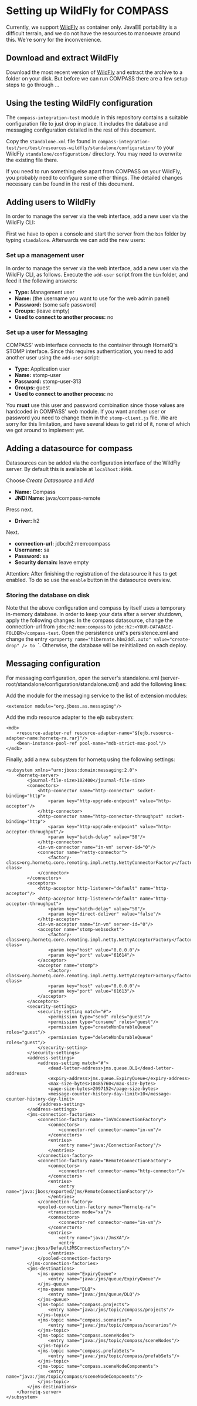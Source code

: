 Setting up WildFly for COMPASS
==============================

Currently, we support [WildFly](http://www.wildfly.org) as container only.
JavaEE portability is a difficult terrain, and we do not have the resources to manoeuvre around this.
We're sorry for the inconvenience.


Download and extract WildFly
----------------------------

Download the most recent version of [WildFly](http://www.wildfly.org) and extract the archive to a folder on your disk. But before we can run COMPASS there are a few setup steps to go through ...

Using the testing WildFly configuration
---------------------------------------

The `compass-integration-test` module in this repository contains a suitable configuration file to just drop in place.
It includes the database and messaging configuration detailed in the rest of this document.

Copy the `standalone.xml` file found in `compass-integration-test/src/test/resources-wildfly/standalone/configuration/`
to your WildFly `standalone/configuration/` directory.
You may need to overwrite the existing file there.

If you need to run something else apart from COMPASS on your WildFly, you probably need to configure some other things.
The detailed changes necessary can be found in the rest of this document.

Adding users to WildFly
-----------------------

In order to manage the server via the web interface, add a new user via the WildFly CLI:

First we have to open a console and start the server from the `bin` folder by typing `standalone`. Afterwards we can add the new users:

### Set up a management user

In order to manage the server via the web interface, add a new user via the WildFly CLI, as follows.
Execute the `add-user` script from the `bin` folder, and feed it the following answers:

* __Type:__ Management user
* __Name:__ (the username you want to use for the web admin panel)
* __Password:__ (some safe password)
* __Groups:__ (leave empty)
* __Used to connect to another process:__ no

### Set up a user for Messaging

COMPASS' web interface connects to the container through HornetQ's STOMP interface.
Since this requires authentication, you need to add another user using the `add-user` script:

* __Type:__ Application user
* __Name:__ stomp-user
* __Password:__ stomp-user-313
* __Groups:__ guest
* __Used to connect to another process:__ no

You __must__ use this user and password combination since those values are hardcoded in COMPASS' web module. If you want another user or password you need to change them in the `stomp-client.js` file.
We are sorry for this limitation, and have several ideas to get rid of it, none of which we got around to implement yet.


Adding a datasource for compass
-------------------------------

Datasources can be added via the configuration interface of the WildFly server. By default this is available at `localhost:9990`.

Choose *Create Datasource* and *Add*

* __Name:__ Compass
* __JNDI Name:__ java:/compass-remote
	
Press next.

* __Driver:__ h2

Next.

* __connection-url:__ jdbc:h2:mem:compass
* __Username:__ sa
* __Password:__ sa
* __Security domain:__ leave empty
	
Attention: After finishing the registration of the datasource it has to get enabled. To do so use the `enable` button in the datasource overview.

### Storing the database on disk

Note that the above configuration and compass by itself uses a temporary in-memory database. In order to keep your data after a server shutdown, apply the following changes:
In the compass datasource, change the connection-url from `jdbc:h2:mem:compass` to `jdbc:h2:<YOUR-DATABASE-FOLDER>/compass-test`.
Open the persistence unit's persistence.xml and change the entry `<property name="hibernate.hbm2ddl.auto" value="create-drop" /> to `<property name="hibernate.hbm2ddl.auto" value="update" />`.
Otherwise, the database will be reinitialized on each deploy.


Messaging configuration
-----------------------

For messaging configuration, open the server's standalone.xml (server-root/standalone/configuration/standalone.xml) and add the following lines:

Add the module for the messaging service to the list of extension modules:

`<extension module="org.jboss.as.messaging"/>`

 Add the mdb resource adapter to the ejb subsystem:

	<mdb>
		<resource-adapter-ref resource-adapter-name="${ejb.resource-adapter-name:hornetq-ra.rar}"/>
		<bean-instance-pool-ref pool-name="mdb-strict-max-pool"/>
	</mdb>

Finally, add a new subsystem for hornetq using the following settings:

	<subsystem xmlns="urn:jboss:domain:messaging:2.0">
		<hornetq-server>
			<journal-file-size>102400</journal-file-size>
			<connectors>
				<http-connector name="http-connector" socket-binding="http">
					<param key="http-upgrade-endpoint" value="http-acceptor"/>
				</http-connector>
				<http-connector name="http-connector-throughput" socket-binding="http">
					<param key="http-upgrade-endpoint" value="http-acceptor-throughput"/>
					<param key="batch-delay" value="50"/>
				</http-connector>
				<in-vm-connector name="in-vm" server-id="0"/>
				<connector name="netty-connector">
					<factory-class>org.hornetq.core.remoting.impl.netty.NettyConnectorFactory</factory-class>
				</connector>
			</connectors>
			<acceptors>
				<http-acceptor http-listener="default" name="http-acceptor"/>
				<http-acceptor http-listener="default" name="http-acceptor-throughput">
					<param key="batch-delay" value="50"/>
					<param key="direct-deliver" value="false"/>
				</http-acceptor>
				<in-vm-acceptor name="in-vm" server-id="0"/>
				<acceptor name="stomp-websocket">
					<factory-class>org.hornetq.core.remoting.impl.netty.NettyAcceptorFactory</factory-class>
					<param key="host" value="0.0.0.0"/>
					<param key="port" value="61614"/>
				</acceptor>
				<acceptor name="stomp">
					<factory-class>org.hornetq.core.remoting.impl.netty.NettyAcceptorFactory</factory-class>
					<param key="host" value="0.0.0.0"/>
					<param key="port" value="61613"/>
				</acceptor>
			</acceptors>
			<security-settings>
				<security-setting match="#">
					<permission type="send" roles="guest"/>
					<permission type="consume" roles="guest"/>
					<permission type="createNonDurableQueue" roles="guest"/>
					<permission type="deleteNonDurableQueue" roles="guest"/>
				</security-setting>
			</security-settings>
			<address-settings>
				<address-setting match="#">
					<dead-letter-address>jms.queue.DLQ</dead-letter-address>
					<expiry-address>jms.queue.ExpiryQueue</expiry-address>
					<max-size-bytes>10485760</max-size-bytes>
					<page-size-bytes>2097152</page-size-bytes>
					<message-counter-history-day-limit>10</message-counter-history-day-limit>
				</address-setting>
			</address-settings>
			<jms-connection-factories>
				<connection-factory name="InVmConnectionFactory">
					<connectors>
						<connector-ref connector-name="in-vm"/>
					</connectors>
					<entries>
						<entry name="java:/ConnectionFactory"/>
					</entries>
				</connection-factory>
				<connection-factory name="RemoteConnectionFactory">
					<connectors>
						<connector-ref connector-name="http-connector"/>
					</connectors>
					<entries>
						<entry name="java:jboss/exported/jms/RemoteConnectionFactory"/>
					</entries>
				</connection-factory>
				<pooled-connection-factory name="hornetq-ra">
					<transaction mode="xa"/>
					<connectors>
						<connector-ref connector-name="in-vm"/>
					</connectors>
					<entries>
						<entry name="java:/JmsXA"/>
						<entry name="java:jboss/DefaultJMSConnectionFactory"/>
					</entries>
				</pooled-connection-factory>
			</jms-connection-factories>
			<jms-destinations>
				<jms-queue name="ExpiryQueue">
					<entry name="java:/jms/queue/ExpiryQueue"/>
				</jms-queue>
				<jms-queue name="DLQ">
					<entry name="java:/jms/queue/DLQ"/>
				</jms-queue>
				<jms-topic name="compass.projects">
					<entry name="java:/jms/topic/compass/projects"/>
				</jms-topic>
				<jms-topic name="compass.scenarios">
					<entry name="java:/jms/topic/compass/scenarios"/>
				</jms-topic>
				<jms-topic name="compass.sceneNodes">
					<entry name="java:/jms/topic/compass/sceneNodes"/>
				</jms-topic>
				<jms-topic name="compass.prefabSets">
					<entry name="java:/jms/topic/compass/prefabSets"/>
				</jms-topic>
				<jms-topic name="compass.sceneNodeComponents">
					<entry name="java:/jms/topic/compass/sceneNodeComponents"/>
				</jms-topic>
			</jms-destinations>
		</hornetq-server>
	</subsystem>
